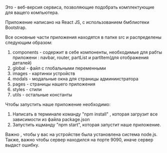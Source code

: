 Это - веб-версия сервиса, позволяющие подобрать комплектующие для ващего компьютера.

Приложение написано на React JS, с использованием бмблиотеки Bootstrap.

Все основные части приложения находятся в папке src и распределены следующим образом:
1) components - содержит в себе компоненты, необходимые для рабты приложени : navbar, router, partList и partItem(для отображения деталей)
2) global - файл с глобальными переменными
3) images - картинки устройств
4) modals - модальные окна для страницы админиистратора
5) pages - страницы нашего приложения
6) styles - стили
7) utils - остальные константы

Чтобы запустить наше приложение необходимо:
1) Написать в терминале команду "npm install" , которая загрузит все зависимости из файла package.json
2) Запустить кщманду "npm start", которая запустит наше приложение.

Важно , чтобы у вас на устройстве была установлена система node.js. Также, важно чтобы сервер  находился на порте 9090, иначе сервер выдаст ошибку. 

